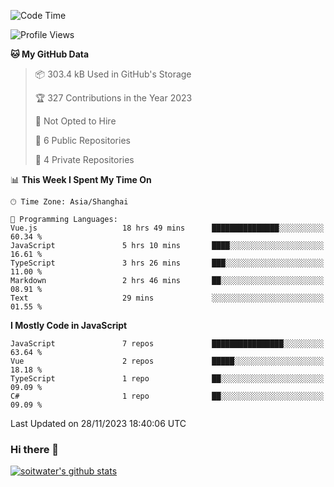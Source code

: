 <!--START_SECTION:waka-->
![Code Time](http://img.shields.io/badge/Code%20Time-2%2C844%20hrs%2047%20mins-blue)

![Profile Views](http://img.shields.io/badge/Profile%20Views-6-blue)

**🐱 My GitHub Data** 

> 📦 303.4 kB Used in GitHub's Storage 
 > 
> 🏆 327 Contributions in the Year 2023
 > 
> 🚫 Not Opted to Hire
 > 
> 📜 6 Public Repositories 
 > 
> 🔑 4 Private Repositories 
 > 
📊 **This Week I Spent My Time On** 

```text
🕑︎ Time Zone: Asia/Shanghai

💬 Programming Languages: 
Vue.js                   18 hrs 49 mins      ███████████████░░░░░░░░░░   60.34 % 
JavaScript               5 hrs 10 mins       ████░░░░░░░░░░░░░░░░░░░░░   16.61 % 
TypeScript               3 hrs 26 mins       ███░░░░░░░░░░░░░░░░░░░░░░   11.00 % 
Markdown                 2 hrs 46 mins       ██░░░░░░░░░░░░░░░░░░░░░░░   08.91 % 
Text                     29 mins             ░░░░░░░░░░░░░░░░░░░░░░░░░   01.55 % 
```

**I Mostly Code in JavaScript** 

```text
JavaScript               7 repos             ████████████████░░░░░░░░░   63.64 % 
Vue                      2 repos             █████░░░░░░░░░░░░░░░░░░░░   18.18 % 
TypeScript               1 repo              ██░░░░░░░░░░░░░░░░░░░░░░░   09.09 % 
C#                       1 repo              ██░░░░░░░░░░░░░░░░░░░░░░░   09.09 % 
```




 Last Updated on 28/11/2023 18:40:06 UTC
<!--END_SECTION:waka-->

### Hi there 👋
[![soitwater's github stats](https://github-readme-stats.vercel.app/api?username=soitwater)](https://github.com/soitwater/github-readme-stats)
